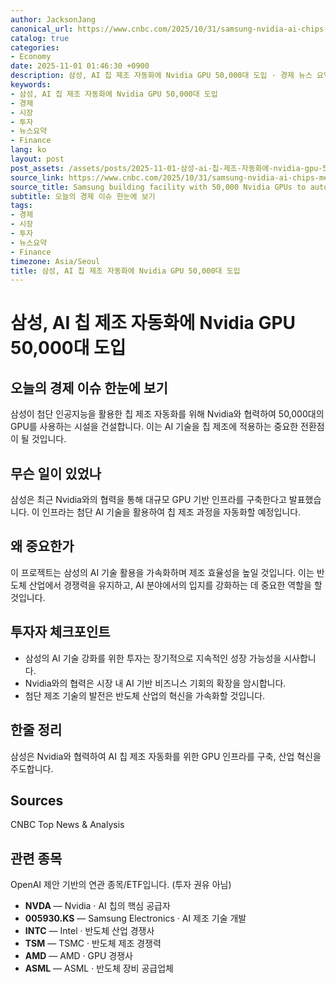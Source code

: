 ```yaml
---
author: JacksonJang
canonical_url: https://www.cnbc.com/2025/10/31/samsung-nvidia-ai-chips-megafactory.html
catalog: true
categories:
- Economy
date: 2025-11-01 01:46:30 +0900
description: 삼성, AI 칩 제조 자동화에 Nvidia GPU 50,000대 도입 · 경제 뉴스 요약
keywords:
- 삼성, AI 칩 제조 자동화에 Nvidia GPU 50,000대 도입
- 경제
- 시장
- 투자
- 뉴스요약
- Finance
lang: ko
layout: post
post_assets: /assets/posts/2025-11-01-삼성-ai-칩-제조-자동화에-nvidia-gpu-50000대-도입
source_link: https://www.cnbc.com/2025/10/31/samsung-nvidia-ai-chips-megafactory.html
source_title: Samsung building facility with 50,000 Nvidia GPUs to automate chip manufacturing
subtitle: 오늘의 경제 이슈 한눈에 보기
tags:
- 경제
- 시장
- 투자
- 뉴스요약
- Finance
timezone: Asia/Seoul
title: 삼성, AI 칩 제조 자동화에 Nvidia GPU 50,000대 도입
---
```


# 삼성, AI 칩 제조 자동화에 Nvidia GPU 50,000대 도입

## 오늘의 경제 이슈 한눈에 보기
삼성이 첨단 인공지능을 활용한 칩 제조 자동화를 위해 Nvidia와 협력하여 50,000대의 GPU를 사용하는 시설을 건설합니다. 이는 AI 기술을 칩 제조에 적용하는 중요한 전환점이 될 것입니다.

## 무슨 일이 있었나
삼성은 최근 Nvidia와의 협력을 통해 대규모 GPU 기반 인프라를 구축한다고 발표했습니다. 이 인프라는 첨단 AI 기술을 활용하여 칩 제조 과정을 자동화할 예정입니다.

## 왜 중요한가
이 프로젝트는 삼성의 AI 기술 활용을 가속화하며 제조 효율성을 높일 것입니다. 이는 반도체 산업에서 경쟁력을 유지하고, AI 분야에서의 입지를 강화하는 데 중요한 역할을 할 것입니다.

## 투자자 체크포인트
- 삼성의 AI 기술 강화를 위한 투자는 장기적으로 지속적인 성장 가능성을 시사합니다.
- Nvidia와의 협력은 시장 내 AI 기반 비즈니스 기회의 확장을 암시합니다.
- 첨단 제조 기술의 발전은 반도체 산업의 혁신을 가속화할 것입니다.

## 한줄 정리
삼성은 Nvidia와 협력하여 AI 칩 제조 자동화를 위한 GPU 인프라를 구축, 산업 혁신을 주도합니다.

## Sources
CNBC Top News & Analysis

## 관련 종목
OpenAI 제안 기반의 연관 종목/ETF입니다. (투자 권유 아님)
- **NVDA** — Nvidia · AI 칩의 핵심 공급자
- **005930.KS** — Samsung Electronics · AI 제조 기술 개발
- **INTC** — Intel · 반도체 산업 경쟁사
- **TSM** — TSMC · 반도체 제조 경쟁력
- **AMD** — AMD · GPU 경쟁사
- **ASML** — ASML · 반도체 장비 공급업체
